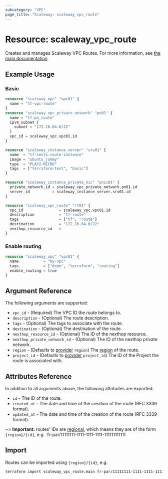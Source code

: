 ```yaml
---
subcategory: "VPC"
page_title: "Scaleway: scaleway_vpc_route"
---
```


# Resource: scaleway_vpc_route

Creates and manages Scaleway VPC Routes.
For more information, see [the main documentation](https://www.scaleway.com/en/docs/network/vpc/concepts/).

## Example Usage

### Basic

```terraform
resource "scaleway_vpc" "vpc01" {
  name = "tf-vpc-route"
}
resource "scaleway_vpc_private_network" "pn01" {
  name = "tf-pn_route"
  ipv4_subnet {
    subnet = "172.16.64.0/22"
  }
  vpc_id = scaleway_vpc.vpc01.id
}

resource "scaleway_instance_server" "srv01" {
  name  = "tf-tests-route-instance"
  image = "ubuntu_jammy"
  type  = "PLAY2-MICRO"
  tags  = ["terraform-test", "basic"]
}

resource "scaleway_instance_private_nic" "pnic01" {
  private_network_id = scaleway_vpc_private_network.pn01.id
  server_id          = scaleway_instance_server.srv01.id
}

resource "scaleway_vpc_route" "rt01" {
  vpc_id                = scaleway_vpc.vpc01.id
  description           = "tf-route"
  tags                  = ["tf", "route"]
  destination           = "172.16.64.0/22"
  nexthop_resource_id   =  
}
```

### Enable routing

```terraform
resource "scaleway_vpc" "vpc01" {
  name           = "my-vpc"
  tags           = ["demo", "terraform", "routing"]
  enable_routing = true
}
```

## Argument Reference

The following arguments are supported:

- `vpc_id` - (Required) The VPC ID the route belongs to.
- `description` - (Optional) The route description.
- `tags` - (Optional) The tags to associate with the route.
- `destination` - (Optional) The destination of the route.
- `nexthop_resource_id` - (Optional) The ID of the nexthop resource.
- `nexthop_private_network_id` - (Optional) The ID of the nexthop private network.
- `region` - (Defaults to [provider](../index.md#region) `region`) The [region](../guides/regions_and_zones.md#regions) of the route.
- `project_id` - (Defaults to [provider](../index.md#project_id) `project_id`) The ID of the Project the route is associated with.

## Attributes Reference

In addition to all arguments above, the following attributes are exported:

- `id` - The ID of the route.
- `created_at` - The date and time of the creation of the route (RFC 3339 format).
- `updated_at` - The date and time of the creation of the route (RFC 3339 format).

~> **Important:** routes' IDs are [regional](../guides/regions_and_zones.md#resource-ids), which means they are of the form `{region}/{id}`, e.g. `fr-par/11111111-1111-1111-1111-111111111111

## Import

Routes can be imported using `{region}/{id}`, e.g.

```bash
terraform import scaleway_vpc_route.main fr-par/11111111-1111-1111-1111-111111111111
```
